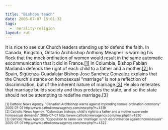 ```yaml
---

title: "Bishops teach"
date: 2005-07-07 15:01:32
tags:
  -  morality-religion
layout: rut
---
```


<p>It is nice to see our Church leaders standing up to defend the faith.  In Canada, Kingston, Ontario Archbishop Anthony Meagher is warning his flock that the mock ordination of women would result in the same automatic excommunication that it did in France.<a href="http://www.catholicnewsagency.com/new.php?n=4319">[1]</a> In Columbia, Bishop Fabian Marlanda defends the right of each child to a father and a mother.<a href="http://www.catholicnewsagency.com/new.php?n=4320">[2]</a> In Spain, Sigüenza-Guadalajar Bishop Jose Sanchez Gonzalez explains that the Church's stance on homosexual "marriage" is not a reflection of discrimination, but of the inherent nature of marriage.<a href="http://www.catholicnewsagency.com/new.php?n=4322">[3]</a> He also reiterates that marriage builds society and thus predates the state, and so the state should not be attempting to redefine marriage.[3]</p>  <font size="-2"> [1] Catholic News Agency. "Canadian Archbishop warns against impending female-ordination ceremony" 2005-07-07 http://www.catholicnewsagency.com/new.php?n=4319 <br  /> [2] Catholic News Agency. "Colombian bishops: child's right to a father and a mother supersede homosexual demands" 2005-07-07 http://www.catholicnewsagency.com/new.php?n=4320 <br  /> [3] Catholic News Agency. "Opposition to same-sex 'marriage' is not discrimination against homosexuals" 2005-07-07 http://www.catholicnewsagency.com/new.php?n=4322 </font>


